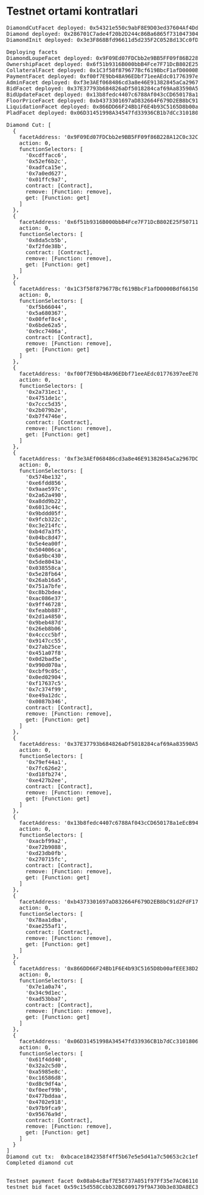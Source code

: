 # Testnet ortami kontratlari
<pre>
DiamondCutFacet deployed: 0x54321e550c9abF8E9D03ed37604Af4Dd1720b9f0
Diamond deployed: 0x286701C7ade4f20b2D244c86Ba6865f731047304
DiamondInit deployed: 0x3e3F868Bfd96611d5d235F2C0528d13Cc0fD2374

Deploying facets
DiamondLoupeFacet deployed: 0x9F09Ed07FDCbb2e9BB5FF09f86B228A12C0c32C1
OwnershipFacet deployed: 0x6f51b9316B000bbB4Fce7F71DcB802E25F507110
CollateralFacet deployed: 0x1C3f58f879677Bcf619BbcF1afD0000Bdf661509
PaymentFacet deployed: 0xf00f7E9bb48A96EDbf71eeAEdc01776397eeE70f
AdminFacet deployed: 0xf3e3AEf068486cd3a8e46E91382845aCa2967DC9
BidFacet deployed: 0x37E37793b684826aDf5018284caf69Aa83590A58
BidUpdateFacet deployed: 0x13b8fedc4407c6788Af043cCD650178a1eEcB94D
FloorPriceFacet deployed: 0xb4373301697aD832664F679D2EB8bC91d2FdF170
LiquidationFacet deployed: 0x866DD66F24Bb1F6E4b93C5165D8b00afEEE38D20
PladFacet deployed: 0x06D31451998A34547fd33936CB1b7dCc3101806F

Diamond Cut: [
  {
    facetAddress: '0x9F09Ed07FDCbb2e9BB5FF09f86B228A12C0c32C1',
    action: 0,
    functionSelectors: [
      '0xcdffacc6',
      '0x52ef6b2c',
      '0xadfca15e',
      '0x7a0ed627',
      '0x01ffc9a7',
      contract: [Contract],
      remove: [Function: remove],
      get: [Function: get]
    ]
  },
  {
    facetAddress: '0x6f51b9316B000bbB4Fce7F71DcB802E25F507110',
    action: 0,
    functionSelectors: [
      '0x8da5cb5b',
      '0xf2fde38b',
      contract: [Contract],
      remove: [Function: remove],
      get: [Function: get]
    ]
  },
  {
    facetAddress: '0x1C3f58f879677Bcf619BbcF1afD0000Bdf661509',
    action: 0,
    functionSelectors: [
      '0xf5b66044',
      '0x5a680367',
      '0x00fef8c4',
      '0x6bde62a5',
      '0x9cc7406a',
      contract: [Contract],
      remove: [Function: remove],
      get: [Function: get]
    ]
  },
  {
    facetAddress: '0xf00f7E9bb48A96EDbf71eeAEdc01776397eeE70f',
    action: 0,
    functionSelectors: [
      '0x2a731ec1',
      '0x4751de1c',
      '0x7ccc5d35',
      '0x2b079b2e',
      '0xb7f4746e',
      contract: [Contract],
      remove: [Function: remove],
      get: [Function: get]
    ]
  },
  {
    facetAddress: '0xf3e3AEf068486cd3a8e46E91382845aCa2967DC9',
    action: 0,
    functionSelectors: [
      '0x574be132',
      '0xe6fdd856',
      '0x9aae597c',
      '0x2a62a490',
      '0xa8dd9b22',
      '0x6013c44c',
      '0x9bddd05f',
      '0x9fcb322c',
      '0xc3e214fc',
      '0xb4d7a3f5',
      '0x04bc8d47',
      '0x5e4ea00f',
      '0x504006ca',
      '0x6a9bc430',
      '0x5de8043a',
      '0x038558ca',
      '0x5e28fb64',
      '0x26ab16a5',
      '0x751a7bfe',
      '0xc8b2bdea',
      '0xac086e37',
      '0x9ff46728',
      '0xfeabb887',
      '0x2d1a4850',
      '0x9beb487d',
      '0x26eb8b06',
      '0x4cccc5bf',
      '0x9147cc55',
      '0x27ab25ce',
      '0x451a07f8',
      '0x0d2bad5e',
      '0x990d070a',
      '0xcbf9c05c',
      '0x0ed02904',
      '0xf17637c5',
      '0x7c374f99',
      '0xe49a12dc',
      '0x0087b346',
      contract: [Contract],
      remove: [Function: remove],
      get: [Function: get]
    ]
  },
  {
    facetAddress: '0x37E37793b684826aDf5018284caf69Aa83590A58',
    action: 0,
    functionSelectors: [
      '0x79ef44a1',
      '0x7fc626e2',
      '0xd18fb274',
      '0xe427b2ee',
      contract: [Contract],
      remove: [Function: remove],
      get: [Function: get]
    ]
  },
  {
    facetAddress: '0x13b8fedc4407c6788Af043cCD650178a1eEcB94D',
    action: 0,
    functionSelectors: [
      '0xacbf99a2',
      '0xe72b9088',
      '0xd23db0fb',
      '0x270715fc',
      contract: [Contract],
      remove: [Function: remove],
      get: [Function: get]
    ]
  },
  {
    facetAddress: '0xb4373301697aD832664F679D2EB8bC91d2FdF170',
    action: 0,
    functionSelectors: [
      '0x78aa1dba',
      '0xae255af1',
      contract: [Contract],
      remove: [Function: remove],
      get: [Function: get]
    ]
  },
  {
    facetAddress: '0x866DD66F24Bb1F6E4b93C5165D8b00afEEE38D20',
    action: 0,
    functionSelectors: [
      '0x7e1a0a74',
      '0x34c9d1ec',
      '0xad53bba7',
      contract: [Contract],
      remove: [Function: remove],
      get: [Function: get]
    ]
  },
  {
    facetAddress: '0x06D31451998A34547fd33936CB1b7dCc3101806F',
    action: 0,
    functionSelectors: [
      '0x61f4dd40',
      '0x32a2c5d0',
      '0xa5985e8c',
      '0xc16586d8',
      '0xd8c9df4a',
      '0xf0eef99b',
      '0x477bddaa',
      '0x4702e918',
      '0x97b9fca9',
      '0x95676a9d',
      contract: [Contract],
      remove: [Function: remove],
      get: [Function: get]
    ]
  }
]
Diamond cut tx:  0xbcace1842358f4ff5b67e5e5d41a7c50653c2c1ef1c8782d5e903822becfeb9d
Completed diamond cut


Testnet payment facet 0x08ab4cBaf7E58737A051f97Ff35e7AC0611048B0
testnet bid facet 0x59c15d558Ccbb32BC609179f9A730b3e83DA8EC3
</pre>